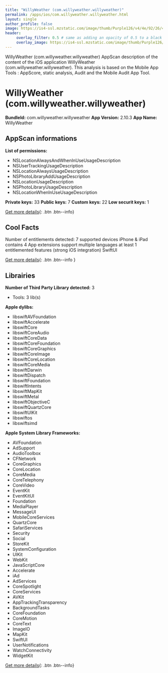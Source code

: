 ```yaml
---
title: "WillyWeather (com.willyweather.willyweather)"
permalink: /apps/ios/com.willyweather.willyweather.html
layout: single
author_profile: false
image: https://is4-ssl.mzstatic.com/image/thumb/Purple126/v4/4e/92/26/4e9226f2-4354-ae8e-32a9-f958bc0ecc07/source/512x512bb.jpg
header: 
     overlay_filter: 0.5 # same as adding an opacity of 0.5 to a black background
     overlay_image: https://is4-ssl.mzstatic.com/image/thumb/Purple126/v4/4e/92/26/4e9226f2-4354-ae8e-32a9-f958bc0ecc07/source/512x512bb.jpg
---
```

WillyWeather (com.willyweather.willyweather) AppScan description of the content of the iOS application WillyWeather (com.willyweather.willyweather). This analysis is based on the Mobile App Tools : AppScore, static analysis, Audit and the Mobile Audit App Tool.

# WillyWeather (com.willyweather.willyweather)

**BundleId:** com.willyweather.willyweather
**App Version:** 2.10.3
**App Name:** WillyWeather


## AppScan informations 

**List of permissions:** 
- NSLocationAlwaysAndWhenInUseUsageDescription
- NSUserTrackingUsageDescription
- NSLocationAlwaysUsageDescription
- NSPhotoLibraryAddUsageDescription
- NSLocationUsageDescription
- NSPhotoLibraryUsageDescription
- NSLocationWhenInUseUsageDescription
  
  
**Private keys:** 33
**Public keys:** 7
**Custom keys:** 22
**Low securit keys:** 1
  
[Get more details](/pricing.html){: .btn .btn--info}

## Cool Facts

Number of entitlements detected: 7
supported devices iPhone & iPad
contains 4 App extensions
support multiple languages
at least 1 entitlemented features (strong iOS integration)
SwiftUI
  
[Get more details](/pricing.html){: .btn .btn--info }

## Librairies 
**Number of Third Party Library detected:** 3
- Tools: 3 lib(s)


**Apple dylibs:**
- libswiftAVFoundation
- libswiftAccelerate
- libswiftCore
- libswiftCoreAudio
- libswiftCoreData
- libswiftCoreFoundation
- libswiftCoreGraphics
- libswiftCoreImage
- libswiftCoreLocation
- libswiftCoreMedia
- libswiftDarwin
- libswiftDispatch
- libswiftFoundation
- libswiftIntents
- libswiftMapKit
- libswiftMetal
- libswiftObjectiveC
- libswiftQuartzCore
- libswiftUIKit
- libswiftos
- libswiftsimd


**Apple System Library Frameworks:**
- AVFoundation
- AdSupport
- AudioToolbox
- CFNetwork
- CoreGraphics
- CoreLocation
- CoreMedia
- CoreTelephony
- CoreVideo
- EventKit
- EventKitUI
- Foundation
- MediaPlayer
- MessageUI
- MobileCoreServices
- QuartzCore
- SafariServices
- Security
- Social
- StoreKit
- SystemConfiguration
- UIKit
- WebKit
- JavaScriptCore
- Accelerate
- iAd
- AdServices
- CoreSpotlight
- CoreServices
- AVKit
- AppTrackingTransparency
- BackgroundTasks
- CoreFoundation
- CoreMotion
- CoreText
- ImageIO
- MapKit
- SwiftUI
- UserNotifications
- WatchConnectivity
- WidgetKit


  
[Get more details](/pricing.html){: .btn .btn--info}


